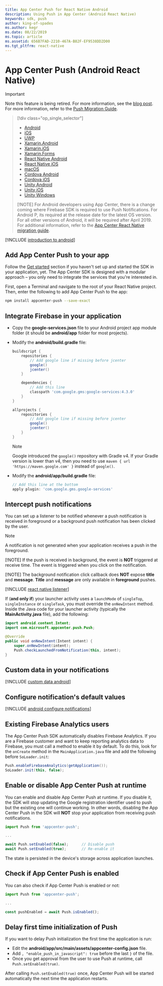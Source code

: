 ```yaml
---
title: App Center Push for React Native Android
description: Using Push in App Center (Android React Native)
keywords: sdk, push
author: king-of-spades
ms.author: kegr
ms.date: 08/22/2019
ms.topic: article
ms.assetid: 656B7FAD-2210-467A-B82F-EF9538DD2D00
ms.tgt_pltfrm: react-native
---
```


# App Center Push (Android React Native)
> [!IMPORTANT]
> Note this feature is being retired. For more information, see the [blog post](https://devblogs.microsoft.com/appcenter/app-center-mbaas-retirement/). For more information, refer to the [Push Migration Guide](~/migration/push/index.md).

> [!div  class="op_single_selector"]
> * [Android](android.md)
> * [iOS](ios.md)
> * [UWP](uwp.md)
> * [Xamarin.Android](xamarin-android.md)
> * [Xamarin.iOS](xamarin-ios.md)
> * [Xamarin.Forms](xamarin-forms.md)
> * [React Native Android](react-native-android.md)
> * [React Native iOS](react-native-ios.md)
> * [macOS](macos.md)
> * [Cordova Android](cordova-android.md)
> * [Cordova iOS](cordova-ios.md)
> * [Unity Android](unity-android.md)
> * [Unity iOS](unity-ios.md)
> * [Unity Windows](unity-windows.md)
> 
> [!NOTE]
> For Android developers using App Center, there is a change coming where Firebase SDK is required to use Push Notifications. For Android P, its required at the release date for the latest OS version. For all other versions of Android, it will be required after April 2019. For additional information, refer to the [App Center React Native migration guide](migration/react-native-android.md).

[!INCLUDE [introduction to android](includes/introduction-android.md)]

## Add App Center Push to your app
Follow the [Get started](~/sdk/getting-started/react-native.md) section if you haven't set up and started the SDK in your application, yet.
The App Center SDK is designed with a modular approach – you only need to integrate the services that you're interested in.

First, open a Terminal and navigate to the root of your React Native project. Then, enter the following to add App Center Push to the app:

   ```bash
   npm install appcenter-push --save-exact
   ```

## Integrate Firebase in your application

- Copy the **google-services.json** file to your Android project app module folder (it should be **android/app** folder for most projects).
- Modify the **android/build.gradle** file:

    ```groovy
    buildscript {
        repositories {
            // Add google line if missing before jcenter
            google()
            jcenter()
        }

        dependencies {
            // Add this line
            classpath 'com.google.gms:google-services:4.3.0'
        }
    }

    allprojects {
        repositories {
            // Add google line if missing before jcenter
            google()
            jcenter()
        }
    }
    ```

    > [!NOTE]
    > Google introduced the `google()` repository with Gradle v4. If your Gradle version is lower than v4, then you need to use `maven { url 'https://maven.google.com' }` instead of `google()`.

- Modify the **android/app/build.gradle** file:

    ```groovy
    // Add this line at the bottom
    apply plugin: 'com.google.gms.google-services'
    ```

## Intercept push notifications

You can set up a listener to be notified whenever a push notification is received in foreground or a background push notification has been clicked by the user.

> [!NOTE]
> A notification is not generated when your application receives a push in the foreground.
> 
> [!NOTE]
> If the push is received in background, the event is **NOT** triggered at receive time.
> The event is triggered when you click on the notification.
> 
> [!NOTE]
> The background notification click callback does **NOT** expose **title** and **message**.
> **Title** and **message** are only available in **foreground** pushes.

[!INCLUDE [react native listener](includes/react-native-listener.md)]

If (**and only if**) your launcher activity uses a `launchMode` of `singleTop`, `singleInstance` or `singleTask`, you must override the `onNewIntent` method. Inside the Java code for your launcher activity (typically the **MainActivity.java** file), add the following:

```java
import android.content.Intent;
import com.microsoft.appcenter.push.Push;

@Override
public void onNewIntent(Intent intent) {
    super.onNewIntent(intent);
    Push.checkLaunchedFromNotification(this, intent);
}
```

## Custom data in your notifications

[!INCLUDE [custom data android](includes/custom-data-android.md)]

## Configure notification's default values

[!INCLUDE [android configure notifications](includes/android-configure-notifications.md)]

## Existing Firebase Analytics users

The App Center Push SDK automatically disables Firebase Analytics. If you are a Firebase customer and want to keep reporting analytics data to Firebase, you must call a method to enable it by default. To do this, look for the `onCreate` method in the `MainApplication.java` file and add the following before `SoLoader.init`:

```java
Push.enableFirebaseAnalytics(getApplication());
SoLoader.init(this, false);
```

## Enable or disable App Center Push at runtime

You can enable and disable App Center Push at runtime. If you disable it, the SDK will stop updating the Google registration identifier used to push but the existing one will continue working. In other words, disabling the App Center Push in the SDK will **NOT** stop your application from receiving push notifications.

```javascript
import Push from 'appcenter-push';

...

await Push.setEnabled(false);      // Disable push
await Push.setEnabled(true);       // Re-enable it
```

The state is persisted in the device's storage across application launches.

## Check if App Center Push is enabled

You can also check if App Center Push is enabled or not:

```javascript
import Push from 'appcenter-push';

...

const pushEnabled = await Push.isEnabled();
```

## Delay first time initialization of Push

If you want to delay Push initialization the first time the application is run:

* Edit the **android/app/src/main/assets/appcenter-config.json** file.
* Add `, "enable_push_in_javascript": true` before the last `}` of the file.
* Once you get approval from the user to use Push at runtime, call `Push.setEnabled(true)`.

After calling `Push.setEnabled(true)` once, App Center Push will be started automatically the next time the application restarts.
